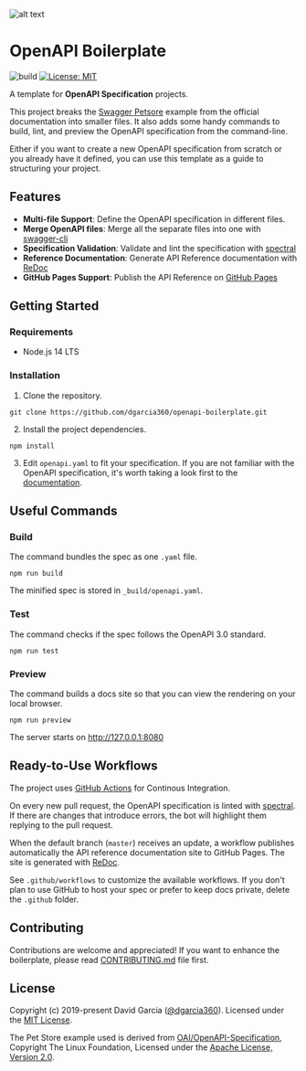 ![alt text](https://github.com/dgarcia360/openapi-boilerplate/blob/master/docs/header.png?raw=true)

# OpenAPI Boilerplate

![build](https://github.com/dgarcia360/openapi-boilerplate/workflows/build/badge.svg)
[![License: MIT](https://img.shields.io/badge/License-MIT-yellow.svg)](https://opensource.org/licenses/MIT)

A template for **OpenAPI Specification** projects.

This project breaks the [Swagger Petsore](https://petstore.swagger.io/) example from the official documentation into smaller files. It also adds some handy commands to build, lint, and preview the OpenAPI specification from the command-line.

Either if you want to create a new OpenAPI specification from scratch or you already have it defined, you can use this template as a guide to structuring your project.

## Features

* **Multi-file Support**: Define the OpenAPI specification in different files.
* **Merge OpenAPI files**: Merge all the separate files into one with [swagger-cli](https://github.com/APIDevTools/swagger-cli)
* **Specification Validation**: Validate and lint the specification with [spectral](https://github.com/stoplightio/spectral)
* **Reference Documentation**: Generate API Reference documentation with [ReDoc](https://github.com/Redocly/redoc)
* **GitHub Pages Support**: Publish the API Reference on [GitHub Pages](https://pages.github.com)

## Getting Started

### Requirements

* Node.js 14 LTS

### Installation

1. Clone the repository.

```
git clone https://github.com/dgarcia360/openapi-boilerplate.git
```

2. Install the project dependencies.

```
npm install
```

3. Edit ```openapi.yaml``` to fit your specification. If you are not familiar with the OpenAPI specification, it's worth taking a look first to the [documentation](https://swagger.io/solutions/getting-started-with-oas/).

## Useful Commands

### Build

The command bundles the spec as one ``.yaml`` file.

```
npm run build
```

The minified spec is stored in ``_build/openapi.yaml``.

### Test

The command checks if the spec follows the OpenAPI 3.0 standard.

```
npm run test
```

### Preview

The command builds a docs site so that you can view the rendering on your local browser.

```
npm run preview
```

The server starts on http://127.0.0.1:8080

## Ready-to-Use Workflows

The project uses [GitHub Actions](https://github.com/features/actions) for Continous Integration.

On every new pull request, the OpenAPI specification is linted with  [spectral](https://github.com/stoplightio/spectral). If there are changes that introduce errors, the bot will highlight them replying to the pull request.

When the default branch (``master``) receives an update, a workflow publishes automatically the API reference documentation site to GitHub Pages. The site is generated with [ReDoc](https://github.com/Redocly/redoc).

See ``.github/workflows`` to customize the available workflows. If you don't plan to use GitHub to host your spec or prefer to keep docs private, delete the ``.github`` folder.

## Contributing

Contributions are welcome and appreciated! 
If you want to enhance the boilerplate, please read [CONTRIBUTING.md](CONTRIBUTING.md) file first.

## License

Copyright (c) 2019-present David Garcia ([@dgarcia360](https://davidgarcia.dev)). Licensed under the [MIT License](LICENSE.md).

The Pet Store example used is derived from [OAI/OpenAPI-Specification](https://github.com/OAI/OpenAPI-Specification/blob/master/examples/v3.0/petstore.yaml), Copyright The Linux Foundation, Licensed under the [Apache License, Version 2.0](https://github.com/OAI/OpenAPI-Specification/blob/master/LICENSE).
